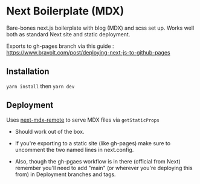 # Next Boilerplate (MDX)

Bare-bones next.js boilerplate with blog (MDX) and scss set up. Works well both as standard Next site and static deployment.

Exports to gh-pages branch via this guide : https://www.bravolt.com/post/deploying-next-js-to-github-pages

## Installation

`yarn install` then `yarn dev` 


## Deployment
Uses [next-mdx-remote](https://github.com/hashicorp/next-mdx-remote) to serve MDX files via `getStaticProps` 

- Should work out of the box.

- If you're exporting to a static site (like gh-pages) make sure to uncomment the two named lines in next.config.

- Also, though the gh-pgaes workflow is in there (official from Next) remember you'll need to add "main" (or wherever you're deploying this from) in Deployment branches and tags.